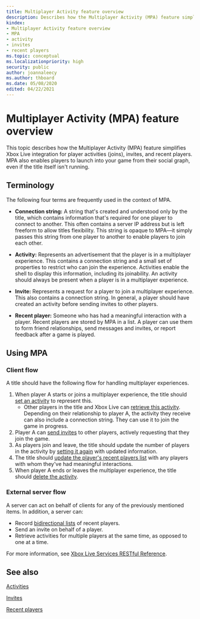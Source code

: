 ```yaml
---
title: Multiplayer Activity feature overview
description: Describes how the Multiplayer Activity (MPA) feature simplifies platform integration for player activities (joins), invites, and recent players, and enables players to launch into your game from their social graph.
kindex:
- Multiplayer Activity feature overview
- MPA
- activity
- invites
- recent players
ms.topic: conceptual
ms.localizationpriority: high
security: public
author: joannaleecy
ms.author: thboard
ms.date: 05/08/2020
edited: 04/22/2021
---
```


# Multiplayer Activity (MPA) feature overview

This topic describes how the Multiplayer Activity (MPA) feature simplifies Xbox Live integration for
player activities (joins), invites, and recent players. MPA also enables
players to launch into your game from their social graph, even if the title
itself isn't running.  

## Terminology

The following four terms are frequently used in the context of MPA.

* **Connection string:** A string that's created and understood only by the title,
 which contains information that's required for one player to connect to another.
 This often contains a server IP address but is left freeform to allow titles
 flexibility. This string is opaque to MPA&mdash;it simply passes this string from one player
 to another to enable players to join each other.

* **Activity:** Represents an advertisement that the player is in a multiplayer
 experience. This contains a connection string and a small set of
 properties to restrict who can join the experience. Activities enable the
 shell to display this information, including its joinability. An activity
 should always be present when a player is in a multiplayer experience.

* **Invite:** Represents a request for a player to join a multiplayer
 experience. This also contains a connection string. In general, a player
 should have created an activity before sending invites to other players.

* **Recent player:** Someone who has had a meaningful interaction with a
 player. Recent players are stored by MPA in a list. A player can use them
 to form friend relationships, send messages and invites, or report feedback
 after a game is played.

## Using MPA

### Client flow
A title should have the following flow for handling multiplayer experiences.

1. When player A starts or joins a multiplayer experience, the title should [set an
   activity](how-to/live-mpa-client-how-to.md#setting-an-activity) to represent
   this.
   *  Other players in the title and Xbox Live can [retrieve this
     activity](how-to/live-mpa-client-how-to.md#getting-an-activity). Depending
     on their relationship to player A, the activity they receive can also
     include a connection string. They can use it to join the game in
     progress.
2. Player A can [send invites](how-to/live-mpa-client-how-to.md#sending-invites)
   to other players, actively requesting that they join the game.
3. As players join and leave, the title should update the number of players in
   the activity by [setting it
   again](how-to/live-mpa-client-how-to.md#setting-an-activity) with updated
   information.
4. The title should [update the player's recent players
   list](how-to/live-mpa-client-how-to.md#updating-recent-players) with any
   players with whom they've had meaningful interactions.
5. When player A ends or leaves the multiplayer experience, the title should [delete the
   activity](how-to/live-mpa-client-how-to.md#deleting-an-activity).

### External server flow

A server can act on behalf of clients for any of the previously mentioned items. In addition, a
server can:

* Record [bidirectional
  lists](concepts/live-mpa-recent-players.md#Unidirectional-players-vs-Bidirectional-groups)
  of recent players.
* Send an invite on behalf of a player.
* Retrieve activities for multiple players at the same time, as opposed to one at a time.

For more information, see [Xbox Live Services RESTful
Reference](/gaming/xbox-live/api-ref/xbox-live-rest/atoc-xboxlivews-reference).

## See also

[Activities](concepts/live-mpa-activities.md)  

[Invites](concepts/live-mpa-invites.md)  

[Recent players](concepts/live-mpa-recent-players.md)  